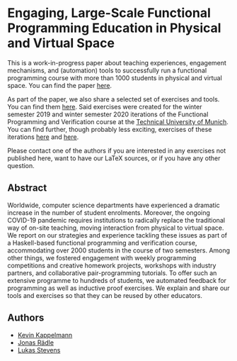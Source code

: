# Engaging, Large-Scale Functional Programming Education in Physical and Virtual Space

This is a work-in-progress paper about teaching experiences,
engagement mechanisms,
and (automation) tools to successfully run a
functional programming
course with more than 1000 students
in physical and virtual space.
You can find the paper [here](paper).

As part of the paper, we also share a selected set of exercises and tools.
You can find them [here](resources).
Said exercises were created for the winter semester 2019 and winter semester 2020
iterations of the Functional Programming and Verification course
at the [Technical University of Munich](https://www.tum.de/en/).
You can find further, though probably less exciting, exercises
of these iterations [here](https://www21.in.tum.de/teaching/fpv/WS20/exercises.html)
and [here](https://www21.in.tum.de/teaching/fpv/WS19/assets/).

Please contact one of the authors if you are interested in
any exercises not published here,
want to have our LaTeX sources,
or if you have any other question.

## Abstract

Worldwide, computer science departments have experienced a dramatic increase in the number of student enrolments.
Moreover, the ongoing COVID-19 pandemic requires institutions to radically replace the traditional way of on-site teaching,
moving interaction from physical to virtual space.
We report on our strategies and experience tackling these issues
as part of a Haskell-based functional programming and verification course,
accommodating over 2000 students in the course of two semesters.
Among other things,
we fostered engagement with weekly programming competitions
and creative homework projects,
workshops with industry partners,
and collaborative pair-programming tutorials.
To offer such an extensive programme to hundreds of students,
we automated feedback for programming as well as
inductive proof exercises.
We explain and share our tools and exercises so that they can be reused by other educators.

## Authors

- [Kevin Kappelmann](https://www21.in.tum.de/team/kappelmk/index.html)
- [Jonas Rädle](https://home.in.tum.de/~raedle/)
- [Lukas Stevens](https://www21.in.tum.de/team/stevensl/index.html)

